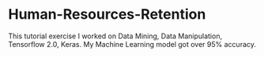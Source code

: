 # Human-Resources-Retention

This tutorial exercise I worked on Data Mining, Data Manipulation, Tensorflow 2.0, Keras. My Machine Learning model got over 95% accuracy.
